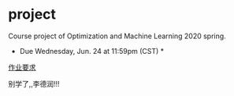 # project
Course project of Optimization and Machine Learning 2020 spring.

* Due Wednesday, Jun. 24 at 11:59pm (CST) *

[作业要求](https://github.com/LDRfans/project/blob/master/criterion/project.pdf)

别学了,,李德润!!!